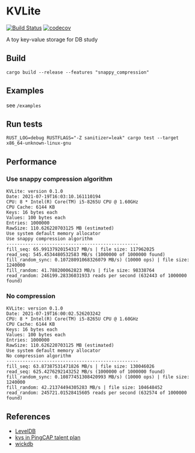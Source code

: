 # KVLite
[![Build Status](https://travis-ci.com/ChiangYintso/KVLite.svg?branch=main)](https://travis-ci.com/ChiangYintso/KVLite)
[![codecov](https://codecov.io/gh/ChiangYintso/KVLite/branch/main/graph/badge.svg?token=VVR3RGGX5M)](https://codecov.io/gh/ChiangYintso/KVLite)  

A toy key-value storage for DB study
## Build

```shell
cargo build --release --features "snappy_compression"
```

## Examples

see `/examples`

## Run tests 
```shell
RUST_LOG=debug RUSTFLAGS="-Z sanitizer=leak" cargo test --target x86_64-unknown-linux-gnu
```

## Performance

### Use snappy compression algorithm

    KVLite: version 0.1.0
    Date: 2021-07-19T16:03:10.161110194
    CPU: 8 * Intel(R) Core(TM) i5-8265U CPU @ 1.60GHz
    CPU Cache: 6144 KB
    Keys: 16 bytes each
    Values: 100 bytes each
    Entries: 1000000
    RawSize: 110.626220703125 MB (estimated)
    Use system default memory allocator
    Use snappy compression algorithm
    -------------------------------------------------
    fill_seq: 65.99137920154317 MB/s | file size: 117962025
    read_seq: 545.4534480532583 MB/s (1000000 of 1000000 found)
    fill_random_sync: 0.10728091068326079 MB/s) (10000 ops) | file size: 1240000
    fill_random: 41.788200062823 MB/s | file size: 98338764
    read_random: 246199.28336031933 reads per second (632443 of 1000000 found)

### No compression

    KVLite: version 0.1.0
    Date: 2021-07-19T16:00:02.526203242
    CPU: 8 * Intel(R) Core(TM) i5-8265U CPU @ 1.60GHz
    CPU Cache: 6144 KB
    Keys: 16 bytes each
    Values: 100 bytes each
    Entries: 1000000
    RawSize: 110.626220703125 MB (estimated)
    Use system default memory allocator
    No compression algorithm
    -------------------------------------------------
    fill_seq: 63.87387531471826 MB/s | file size: 130046026
    read_seq: 625.4276292143252 MB/s (1000000 of 1000000 found)
    fill_random_sync: 0.10877451308420993 MB/s) (10000 ops) | file size: 1240000
    fill_random: 42.21374494305283 MB/s | file size: 104648452
    read_random: 245721.01528415605 reads per second (632574 of 1000000 found)

## References

- [LevelDB](https://github.com/google/leveldb)
- [kvs in PingCAP talent plan](https://github.com/pingcap/talent-plan)
- [wickdb](https://github.com/Fullstop000/wickdb)
